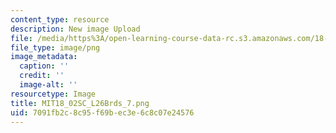 ```yaml
---
content_type: resource
description: New image Upload
file: /media/https%3A/open-learning-course-data-rc.s3.amazonaws.com/18-02sc-multivariable-calculus-fall-2010/7091fb2c8c95f69bec3e6c8c07e24576_MIT18_02SC_L26Brds_7.png
file_type: image/png
image_metadata:
  caption: ''
  credit: ''
  image-alt: ''
resourcetype: Image
title: MIT18_02SC_L26Brds_7.png
uid: 7091fb2c-8c95-f69b-ec3e-6c8c07e24576
---
```

